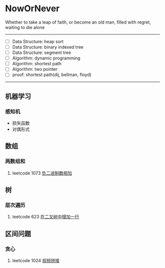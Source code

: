 # NowOrNever
Whether to take a leap of faith, or become an old man, filled with regret, waiting to die alone

----

- [ ] Data Structure: heap sort
- [ ] Data Structure: binary indexed tree
- [ ] Data Structure: segment tree
- [ ] Algorithm: dynamic programming
- [ ] Algorithm: shortest path
- [ ] Algorithm: two pointer
- [ ] proof: shortest path(dij, bellman, floyd)

---



## 机器学习

### 感知机

- 损失函数
- 对偶形式

## 数组

### 两数组和

1. leetcode 1073 [负二进制数相加](https://leetcode-cn.com/problems/adding-two-negabinary-numbers/)

## 树

### 层次遍历

1. leetcode 623 [在二叉树中增加一行](https://leetcode-cn.com/problems/add-one-row-to-tree/)

## 区间问题

### 贪心

1. leetcode 1024 [视频拼接](https://leetcode-cn.com/problems/video-stitching/)



